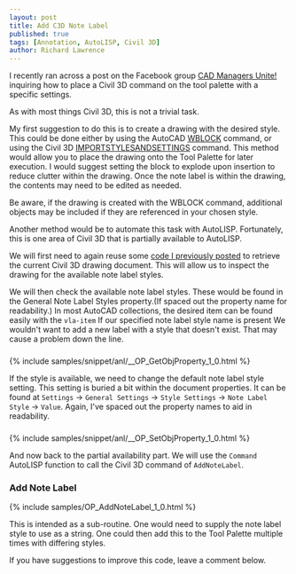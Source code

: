 ```yaml
---
layout: post
title: Add C3D Note Label
published: true
tags: [Annotation, AutoLISP, Civil 3D]
author: Richard Lawrence
---
```

I recently ran across a post on the Facebook group [CAD Managers Unite!](https://www.facebook.com/groups/CADManagersUnite/permalink/2563012547049879/) inquiring how to place a Civil 3D command on the tool palette with a specific settings.

As with most things Civil 3D, this is not a trivial task.

My first suggestion to do this is to create a drawing with the desired style.  This could be done either by using the AutoCAD [WBLOCK](https://knowledge.autodesk.com/support/autocad/learn-explore/caas/CloudHelp/cloudhelp/2019/ENU/AutoCAD-Core/files/GUID-297ED4C5-DADC-4C3B-B4FA-94C56A04721B-htm.html?st=wblock) command, or using the Civil 3D [IMPORTSTYLESANDSETTINGS](https://knowledge.autodesk.com/support/civil-3d/learn-explore/caas/sfdcarticles/sfdcarticles/How-to-copy-a-style-from-one-drawing-to-another-drawing-in-Civil-3D.html) command.  This method would allow you to place the drawing onto the Tool Palette for later execution.  I would suggest setting the block to explode upon insertion to reduce clutter within the drawing.  Once the note label is within the drawing, the contents may need to be edited as needed.

Be aware, if the drawing is created with the WBLOCK command, additional objects may be included if they are referenced in your chosen style.

Another method would be to automate this task with AutoLISP.  Fortunately, this is one area of Civil 3D that is partially available to AutoLISP.

We will first need to again reuse some [code I previously posted](http://justopie.github.io/blog/2016/01/how-to-add-a-point-group-with-autolisp/#c3ddoc) to retrieve the current Civil 3D drawing document.  This will allow us to inspect the drawing for the available note label styles.

We will then check the available note label styles.  These would be found in the General Note Label Styles property.(If spaced out the property name for readability.)  In most AutoCAD collections, the desired item can be found easily with the `vla-item` If our specified note label style name is present  We wouldn't want to add a new label with a style that doesn't exist.  That may cause a problem down the line.

###
{% include samples/snippet/anl/__OP_GetObjProperty_1_0.html %}

If the style is available, we need to change the default note label style setting.  This setting is buried a bit within the document properties.  It can be found at `Settings` -> `General Settings` -> `Style Settings` -> `Note Label Style` -> `Value`.  Again, I've spaced out the property names to aid in readability.

###
{% include samples/snippet/anl/__OP_SetObjProperty_1_0.html %}

And now back to the partial availability part.  We will use the `Command` AutoLISP function to call the Civil 3D command of `AddNoteLabel`.

### <a name="addnotelabel"></a>Add Note Label
{% include samples/OP_AddNoteLabel_1_0.html %}

This is intended as a sub-routine. One would need to supply the note label style to use as a string.  One could then add this to the Tool Palette multiple times with differing styles.

If you have suggestions to improve this code, leave a comment below.